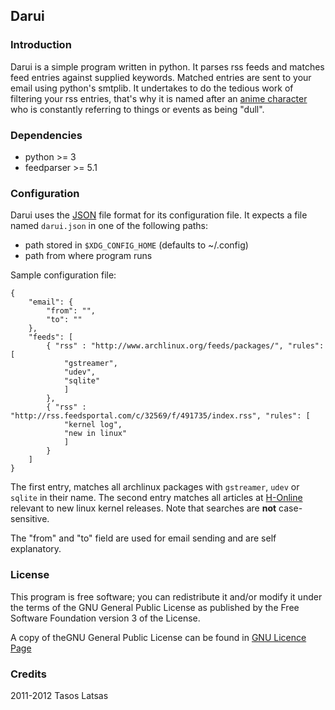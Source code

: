 Darui
-----

### Introduction

Darui is a simple program written in python. It parses rss feeds and matches
feed entries against supplied keywords. Matched entries are sent to your email using
python's smtplib.
It undertakes to do the tedious work of filtering your rss entries, that's why it is
named after an [anime character](http://naruto.wikia.com/wiki/Darui) who is constantly
referring to things or events as being "dull".

### Dependencies

* python >= 3
* feedparser >= 5.1

### Configuration

Darui uses the [JSON](http://json.org/example.html) file format for its configuration
file. It expects a file named `darui.json` in one of the following paths:

* path stored in `$XDG_CONFIG_HOME` (defaults to ~/.config)
* path from where program runs

Sample configuration file:

    {
        "email": {
            "from": "",
            "to": ""
        },
        "feeds": [
            { "rss" : "http://www.archlinux.org/feeds/packages/", "rules": [
                "gstreamer",
                "udev",
                "sqlite"
                ]
            },
            { "rss" : "http://rss.feedsportal.com/c/32569/f/491735/index.rss", "rules": [
                "kernel log",
                "new in linux"
                ]
            }
        ]
    }

The first entry, matches all archlinux packages with `gstreamer`, `udev` or `sqlite` in their name.
The second entry matches all articles at [H-Online](http://www.h-online.com/open/)
relevant to new linux kernel releases. Note that searches are **not** case-sensitive.

The "from" and "to" field are used for email sending and are self explanatory.

### License

This program is free software; you can redistribute it and/or modify it under the terms of
the GNU General Public License as published by the Free Software Foundation version 3 of the License.

A copy of theGNU General Public License can be found in [GNU Licence Page](http://www.gnu.org/licenses/gpl.html)

### Credits

2011-2012 Tasos Latsas
